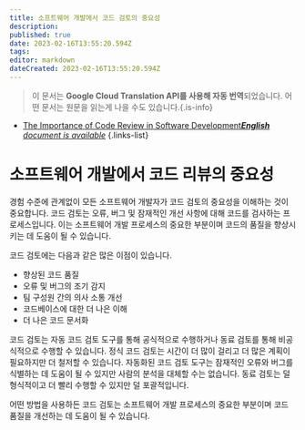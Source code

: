 ```yaml
---
title: 소프트웨어 개발에서 코드 검토의 중요성
description: 
published: true
date: 2023-02-16T13:55:20.594Z
tags: 
editor: markdown
dateCreated: 2023-02-16T13:55:20.594Z
---
```


> 이 문서는 **Google Cloud Translation API를 사용해 자동 번역**되었습니다.
어떤 문서는 원문을 읽는게 나을 수도 있습니다.{.is-info}



- [The Importance of Code Review in Software Development***English** document is available*](/en/Knowledge-base/Common/the-importance-of-code-review-in-software-development)
{.links-list}


# 소프트웨어 개발에서 코드 리뷰의 중요성

경험 수준에 관계없이 모든 소프트웨어 개발자가 코드 검토의 중요성을 이해하는 것이 중요합니다. 코드 검토는 오류, 버그 및 잠재적인 개선 사항에 대해 코드를 검사하는 프로세스입니다. 이는 소프트웨어 개발 프로세스의 중요한 부분이며 코드의 품질을 향상시키는 데 도움이 될 수 있습니다.

코드 검토에는 다음과 같은 많은 이점이 있습니다.

- 향상된 코드 품질
- 오류 및 버그의 조기 감지
- 팀 구성원 간의 의사 소통 개선
- 코드베이스에 대한 더 나은 이해
- 더 나은 코드 문서화

코드 검토는 자동 코드 검토 도구를 통해 공식적으로 수행하거나 동료 검토를 통해 비공식적으로 수행할 수 있습니다. 정식 코드 검토는 시간이 더 많이 걸리고 더 많은 계획이 필요하지만 더 철저할 수 있습니다. 자동화된 코드 검토 도구는 잠재적인 오류와 버그를 식별하는 데 도움이 될 수 있지만 사람의 분석을 대체할 수는 없습니다. 동료 검토는 덜 형식적이고 더 빨리 수행할 수 있지만 덜 포괄적입니다.

어떤 방법을 사용하든 코드 검토는 소프트웨어 개발 프로세스의 중요한 부분이며 코드 품질을 개선하는 데 도움이 될 수 있습니다.